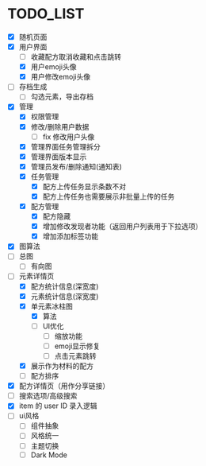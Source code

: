 # TODO_LIST

- [X] 随机页面
- [X] 用户界面
  - [ ] 收藏配方取消收藏和点击跳转
  - [X] 用户emoji头像
  - [X] 用户修改emoji头像
- [ ] 存档生成
  - [ ] 勾选元素，导出存档
- [X] 管理
  - [X] 权限管理
  - [X] 修改/删除用户数据
    - [ ] fix 修改用户头像
  - [X] 管理界面任务管理拆分
  - [X] 管理界面版本显示
  - [X] 管理员发布/删除通知(通知表)
  - [X] 任务管理
    - [X] 配方上传任务显示条数不对
    - [X] 配方上传任务也需要展示非批量上传的任务
  - [X] 配方管理
    - [X] 配方隐藏
    - [X] 增加修改发现者功能（返回用户列表用于下拉选项）
    - [X] 增加添加标签功能
- [X] 图算法
- [ ] 总图
  - [ ] 有向图
- [ ] 元素详情页
  - [X] 配方统计信息(深宽度)
  - [X] 元素统计信息(深宽度)
  - [X] 单元素冰柱图
    - [X] 算法
    - [ ] UI优化
      - [ ] 缩放功能
      - [ ] emoji显示修复
      - [ ] 点击元素跳转
  - [X] 展示作为材料的配方
  - [ ] 配方排序
- [X] 配方详情页（用作分享链接）
- [ ] 搜索选项/高级搜索
- [X] item 的 user ID 录入逻辑
- [ ] ui风格
  - [ ] 组件抽象
  - [ ] 风格统一
  - [ ] 主题切换
  - [ ] Dark Mode
